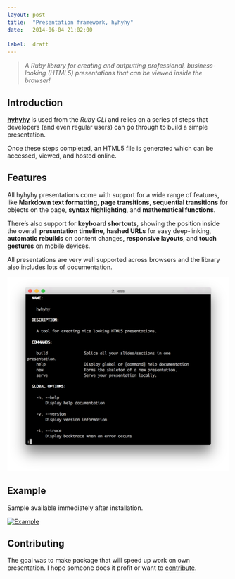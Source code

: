 ```yaml
---
layout: post
title:  "Presentation framework, hyhyhy"
date:   2014-06-04 21:02:00

label:  draft
---
```


> _A Ruby library for creating and outputting professional, business-looking (HTML5) presentations that can be viewed inside the browser!_

## Introduction

[__hyhyhy__][hyhyhy-gh] is used from the _Ruby CLI_ and relies on a series of steps that developers (and even regular users) can go through to build a simple presentation.

Once these steps completed, an HTML5 file is generated which can be accessed, viewed, and hosted online.

## Features

All hyhyhy presentations come with support for a wide range of features, like __Markdown text formatting__, __page transitions__, __sequential transitions__ for objects on the page, __syntax highlighting__, and __mathematical functions__.

There’s also support for __keyboard shortcuts__, showing the position inside the overall __presentation timeline__, __hashed URLs__ for easy deep-linking, __automatic rebuilds__ on content changes, __responsive layouts__, and __touch gestures__ on mobile devices.

All presentations are very well supported across browsers and the library also includes lots of documentation.

![hyhyhy](/assets/images/prints/Screenshot%202014-12-14%2021.40.38.png)

## Example

Sample available immediately after installation.

<a href="http://maciejczyzewski.me/hyhyhy/"><img src="/assets/images/prints/Screenshot 2015-01-15 20.55.50
.png" alt="Example" /></a>

## Contributing

The goal was to make package that will speed up work on own presentation. I hope someone does it profit or want to [contribute][hyhyhy-gh].

[hyhyhy-gh]: https://github.com/maciejczyzewski/hyhyhy
